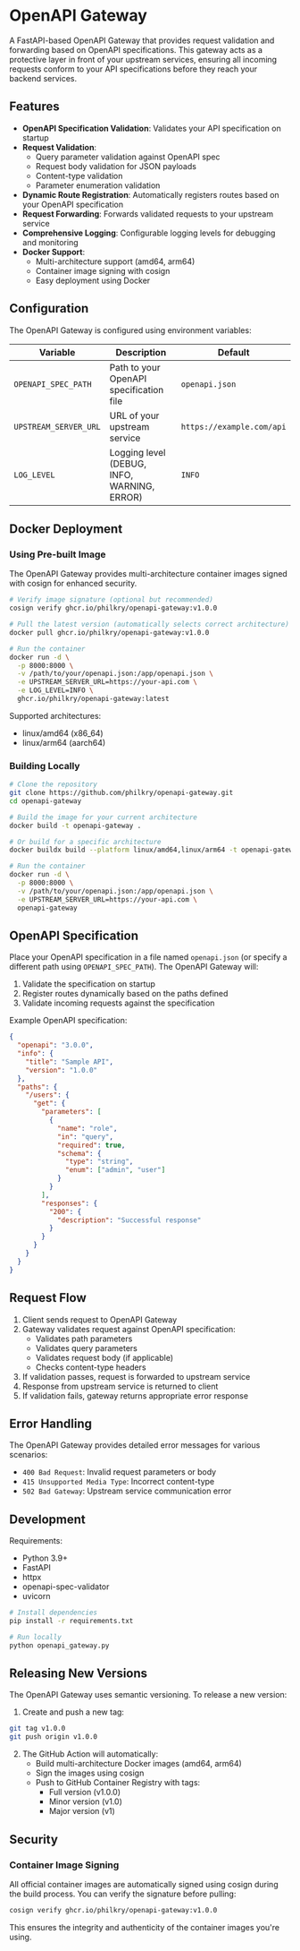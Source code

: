 # OpenAPI Gateway

A FastAPI-based OpenAPI Gateway that provides request validation and forwarding based on OpenAPI specifications. This gateway acts as a protective layer in front of your upstream services, ensuring all incoming requests conform to your API specifications before they reach your backend services.

## Features

- **OpenAPI Specification Validation**: Validates your API specification on startup
- **Request Validation**:
  - Query parameter validation against OpenAPI spec
  - Request body validation for JSON payloads
  - Content-type validation
  - Parameter enumeration validation
- **Dynamic Route Registration**: Automatically registers routes based on your OpenAPI specification
- **Request Forwarding**: Forwards validated requests to your upstream service
- **Comprehensive Logging**: Configurable logging levels for debugging and monitoring
- **Docker Support**: 
  - Multi-architecture support (amd64, arm64)
  - Container image signing with cosign
  - Easy deployment using Docker

## Configuration

The OpenAPI Gateway is configured using environment variables:

| Variable | Description | Default |
|----------|-------------|---------|
| `OPENAPI_SPEC_PATH` | Path to your OpenAPI specification file | `openapi.json` |
| `UPSTREAM_SERVER_URL` | URL of your upstream service | `https://example.com/api` |
| `LOG_LEVEL` | Logging level (DEBUG, INFO, WARNING, ERROR) | `INFO` |

## Docker Deployment

### Using Pre-built Image

The OpenAPI Gateway provides multi-architecture container images signed with cosign for enhanced security.

```bash
# Verify image signature (optional but recommended)
cosign verify ghcr.io/philkry/openapi-gateway:v1.0.0

# Pull the latest version (automatically selects correct architecture)
docker pull ghcr.io/philkry/openapi-gateway:v1.0.0

# Run the container
docker run -d \
  -p 8000:8000 \
  -v /path/to/your/openapi.json:/app/openapi.json \
  -e UPSTREAM_SERVER_URL=https://your-api.com \
  -e LOG_LEVEL=INFO \
  ghcr.io/philkry/openapi-gateway:latest
```

Supported architectures:
- linux/amd64 (x86_64)
- linux/arm64 (aarch64)

### Building Locally

```bash
# Clone the repository
git clone https://github.com/philkry/openapi-gateway.git
cd openapi-gateway

# Build the image for your current architecture
docker build -t openapi-gateway .

# Or build for a specific architecture
docker buildx build --platform linux/amd64,linux/arm64 -t openapi-gateway .

# Run the container
docker run -d \
  -p 8000:8000 \
  -v /path/to/your/openapi.json:/app/openapi.json \
  -e UPSTREAM_SERVER_URL=https://your-api.com \
  openapi-gateway
```

## OpenAPI Specification

Place your OpenAPI specification in a file named `openapi.json` (or specify a different path using `OPENAPI_SPEC_PATH`). The OpenAPI Gateway will:

1. Validate the specification on startup
2. Register routes dynamically based on the paths defined
3. Validate incoming requests against the specification

Example OpenAPI specification:

```json
{
  "openapi": "3.0.0",
  "info": {
    "title": "Sample API",
    "version": "1.0.0"
  },
  "paths": {
    "/users": {
      "get": {
        "parameters": [
          {
            "name": "role",
            "in": "query",
            "required": true,
            "schema": {
              "type": "string",
              "enum": ["admin", "user"]
            }
          }
        ],
        "responses": {
          "200": {
            "description": "Successful response"
          }
        }
      }
    }
  }
}
```

## Request Flow

1. Client sends request to OpenAPI Gateway
2. Gateway validates request against OpenAPI specification:
   - Validates path parameters
   - Validates query parameters
   - Validates request body (if applicable)
   - Checks content-type headers
3. If validation passes, request is forwarded to upstream service
4. Response from upstream service is returned to client
5. If validation fails, gateway returns appropriate error response

## Error Handling

The OpenAPI Gateway provides detailed error messages for various scenarios:

- `400 Bad Request`: Invalid request parameters or body
- `415 Unsupported Media Type`: Incorrect content-type
- `502 Bad Gateway`: Upstream service communication error

## Development

Requirements:
- Python 3.9+
- FastAPI
- httpx
- openapi-spec-validator
- uvicorn

```bash
# Install dependencies
pip install -r requirements.txt

# Run locally
python openapi_gateway.py
```

## Releasing New Versions

The OpenAPI Gateway uses semantic versioning. To release a new version:

1. Create and push a new tag:
```bash
git tag v1.0.0
git push origin v1.0.0
```

2. The GitHub Action will automatically:
   - Build multi-architecture Docker images (amd64, arm64)
   - Sign the images using cosign
   - Push to GitHub Container Registry with tags:
     * Full version (v1.0.0)
     * Minor version (v1.0)
     * Major version (v1)

## Security

### Container Image Signing

All official container images are automatically signed using cosign during the build process. You can verify the signature before pulling:

```bash
cosign verify ghcr.io/philkry/openapi-gateway:v1.0.0
```

This ensures the integrity and authenticity of the container images you're using.
